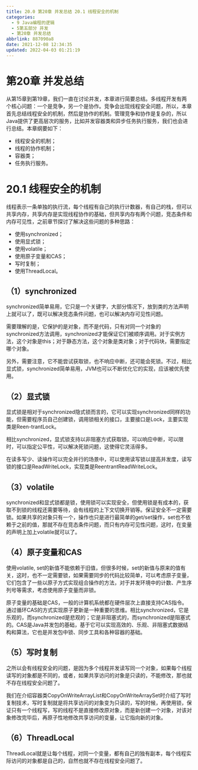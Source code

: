 ```yaml
---
title: 20.0 第20章 并发总结 20.1 线程安全的机制
categories: 
  - 9 Java编程的逻辑
  - 5第五部分 并发
  - 第20章 并发总结
abbrlink: 887090a8
date: 2021-12-08 12:34:35
updated: 2022-04-03 01:21:19
---
```

# 第20章 并发总结
从第15章到第19章，我们一直在讨论并发，本章进行简要总结。多线程开发有两个核心问题：一个是竞争，另一个是协作。竞争会出现线程安全问题，所以，本章首先总结线程安全的机制，然后是协作的机制。管理竞争和协作是复杂的，所以Java提供了更高层次的服务，比如并发容器类和异步任务执行服务，我们也会进行总结。本章纲要如下：
- 线程安全的机制；
- 线程的协作机制；
- 容器类；
- 任务执行服务。

# 20.1 线程安全的机制
线程表示一条单独的执行流，每个线程有自己的执行计数器，有自己的栈，但可以共享内存，共享内存是实现线程协作的基础，但共享内存有两个问题，竞态条件和内存可见性，之前章节探讨了解决这些问题的多种思路：
- 使用synchronized；
- 使用显式锁；
- 使用volatile；
- 使用原子变量和CAS；
- 写时复制；
- 使用ThreadLocal。

## （1）synchronized
synchronized简单易用，它只是一个关键字，大部分情况下，放到类的方法声明上就可以了，既可以解决竞态条件问题，也可以解决内存可见性问题。

需要理解的是，它保护的是对象，而不是代码，只有对同一个对象的synchronized方法调用，synchronized才能保证它们被顺序调用。对于实例方法，这个对象是this；对于静态方法，这个对象是类对象；对于代码块，需要指定哪个对象。

另外，需要注意，它不能尝试获取锁，也不响应中断，还可能会死锁。不过，相比显式锁，synchronized简单易用，JVM也可以不断优化它的实现，应该被优先使用。

## （2）显式锁
显式锁是相对于synchronized隐式锁而言的，它可以实现synchronized同样的功能，但需要程序员自己创建锁，调用锁相关的接口，主要接口是Lock，主要实现类是Reen-trantLock。

相比synchronized，显式锁支持以非阻塞方式获取锁，可以响应中断，可以限时，可以指定公平性，可以解决死锁问题，这使得它灵活得多。

在读多写少、读操作可以完全并行的场景中，可以使用读写锁以提高并发度，读写锁的接口是ReadWriteLock，实现类是ReentrantReadWriteLock。

## （3）volatile
synchronized和显式锁都是锁，使用锁可以实现安全，但使用锁是有成本的，获取不到锁的线程还需要等待，会有线程的上下文切换开销等。保证安全不一定需要锁。如果共享的对象只有一个，操作也只是进行最简单的get/set操作，set也不依赖于之前的值，那就不存在竞态条件问题，而只有内存可见性问题，这时，在变量的声明上加上volatile就可以了。

## （4）原子变量和CAS
使用volatile, set的新值不能依赖于旧值，但很多时候，set的新值与原来的值有关，这时，也不一定需要锁，如果需要同步的代码比较简单，可以考虑原子变量，它们包含了一些以原子方式实现组合操作的方法，对于并发环境中的计数、产生序列号等需求，考虑使用原子变量而非锁。

原子变量的基础是CAS，一般的计算机系统都在硬件层次上直接支持CAS指令。通过循环CAS的方式实现原子更新是一种重要的思维。相比synchronized，它是乐观的，而synchronized是悲观的；它是非阻塞式的，而synchronized是阻塞式的。CAS是Java并发包的基础，基于它可以实现高效的、乐观、非阻塞式数据结构和算法，它也是并发包中锁、同步工具和各种容器的基础。

## （5）写时复制
之所以会有线程安全的问题，是因为多个线程并发读写同一个对象，如果每个线程读写的对象都是不同的，或者，如果共享访问的对象是只读的，不能修改，那也就不存在线程安全问题了。

我们在介绍容器类CopyOnWriteArrayList和CopyOnWriteArraySet时介绍了写时复制技术，写时复制就是将共享访问的对象变为只读的，写的时候，再使用锁，保证只有一个线程写，写的线程不是直接修改原对象，而是新创建一个对象，对该对象修改完毕后，再原子性地修改共享访问的变量，让它指向新的对象。

## （6）ThreadLocal
ThreadLocal就是让每个线程，对同一个变量，都有自己的独有副本，每个线程实际访问的对象都是自己的，自然也就不存在线程安全问题了。
